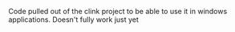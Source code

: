 Code pulled out of the clink project to be able to use it in windows applications. Doesn't fully work just yet